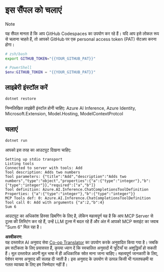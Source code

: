 <!--
CO_OP_TRANSLATOR_METADATA:
{
  "original_hash": "c40c54fa74ded9c223bc0ebfc8a2de7c",
  "translation_date": "2025-07-13T19:02:19+00:00",
  "source_file": "03-GettingStarted/03-llm-client/solution/dotnet/README.md",
  "language_code": "hi"
}
-->
# इस सैंपल को चलाएं

> [!NOTE]
> यह सैंपल मानता है कि आप GitHub Codespaces का उपयोग कर रहे हैं। यदि आप इसे लोकल रूप से चलाना चाहते हैं, तो आपको GitHub पर एक personal access token (PAT) सेटअप करना होगा।
>
> ```bash
> # zsh/bash
> export GITHUB_TOKEN="{{YOUR_GITHUB_PAT}}"
> ```
>
> ```powershell
> # PowerShell
> $env:GITHUB_TOKEN = "{{YOUR_GITHUB_PAT}}"
> ```

## लाइब्रेरी इंस्टॉल करें

```sh
dotnet restore
```

निम्नलिखित लाइब्रेरी इंस्टॉल होनी चाहिए: Azure AI Inference, Azure Identity, Microsoft.Extension, Model.Hosting, ModelContextProtcol

## चलाएं

```sh 
dotnet run
```

आपको इस तरह का आउटपुट दिखना चाहिए:

```text
Setting up stdio transport
Listing tools
Connected to server with tools: Add
Tool description: Adds two numbers
Tool parameters: {"title":"Add","description":"Adds two numbers","type":"object","properties":{"a":{"type":"integer"},"b":{"type":"integer"}},"required":["a","b"]}
Tool definition: Azure.AI.Inference.ChatCompletionsToolDefinition
Properties: {"a":{"type":"integer"},"b":{"type":"integer"}}
MCP Tools def: 0: Azure.AI.Inference.ChatCompletionsToolDefinition
Tool call 0: Add with arguments {"a":2,"b":4}
Sum 6
```

आउटपुट का अधिकांश हिस्सा डिबगिंग के लिए है, लेकिन महत्वपूर्ण यह है कि आप MCP Server से टूल्स की लिस्टिंग कर रहे हैं, उन्हें LLM टूल्स में बदल रहे हैं और अंत में आपको MCP क्लाइंट का जवाब "Sum 6" मिल रहा है।

**अस्वीकरण**:  
यह दस्तावेज़ AI अनुवाद सेवा [Co-op Translator](https://github.com/Azure/co-op-translator) का उपयोग करके अनुवादित किया गया है। जबकि हम सटीकता के लिए प्रयासरत हैं, कृपया ध्यान दें कि स्वचालित अनुवादों में त्रुटियाँ या अशुद्धियाँ हो सकती हैं। मूल दस्तावेज़ अपनी मूल भाषा में ही अधिकारिक स्रोत माना जाना चाहिए। महत्वपूर्ण जानकारी के लिए, पेशेवर मानव अनुवाद की सलाह दी जाती है। इस अनुवाद के उपयोग से उत्पन्न किसी भी गलतफहमी या गलत व्याख्या के लिए हम जिम्मेदार नहीं हैं।